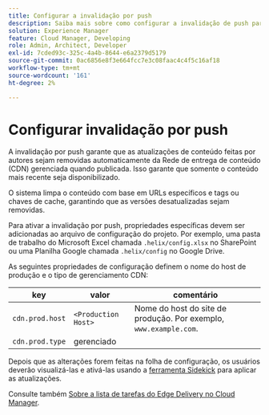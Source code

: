 ```yaml
---
title: Configurar a invalidação por push
description: Saiba mais sobre como configurar a invalidação de push para criar seu próprio CDN de produção.
solution: Experience Manager
feature: Cloud Manager, Developing
role: Admin, Architect, Developer
exl-id: 7cded93c-325c-4a4b-8644-e6a2379d5179
source-git-commit: 0ac6856e8f3e664fcc7e3c08faac4c4f5c16af18
workflow-type: tm+mt
source-wordcount: '161'
ht-degree: 2%

---
```


# Configurar invalidação por push

A invalidação por push garante que as atualizações de conteúdo feitas por autores sejam removidas automaticamente da Rede de entrega de conteúdo (CDN) gerenciada quando publicada. Isso garante que somente o conteúdo mais recente seja disponibilizado.

O sistema limpa o conteúdo com base em URLs específicos e tags ou chaves de cache, garantindo que as versões desatualizadas sejam removidas.

Para ativar a invalidação por push, propriedades específicas devem ser adicionadas ao arquivo de configuração do projeto. Por exemplo, uma pasta de trabalho do Microsoft Excel chamada `.helix/config.xlsx` no SharePoint ou uma Planilha Google chamada `.helix/config` no Google Drive.

As seguintes propriedades de configuração definem o nome do host de produção e o tipo de gerenciamento CDN:

| key | valor | comentário |
| --- | --- | --- |
| `cdn.prod.host` | `<Production Host>` | Nome do host do site de produção. Por exemplo, `www.example.com`. |
| `cdn.prod.type` | gerenciado |   |

Depois que as alterações forem feitas na folha de configuração, os usuários deverão visualizá-las e ativá-las usando a [ferramenta Sidekick](/help/edge/docs/sidekick.md) para aplicar as atualizações.

Consulte também [Sobre a lista de tarefas do Edge Delivery no Cloud Manager](/help/implementing/cloud-manager/edge-delivery/introduction-to-edge-delivery-services.md#ed-todo-list).

